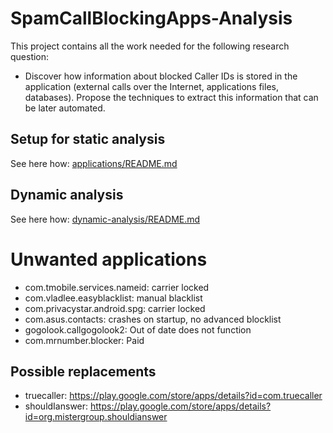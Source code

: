 # SpamCallBlockingApps-Analysis

This project contains all the work needed for the following research question:

- Discover how information about blocked Caller IDs is stored in the application (external calls over the Internet, applications files, databases). Propose the techniques to extract this information that can be later automated.

## Setup for static analysis

See here how: [applications/README.md](applications/README.md)

## Dynamic analysis

See here how: [dynamic-analysis/README.md](dynamic-analysis/README.md)

# Unwanted applications

- com.tmobile.services.nameid: carrier locked
- com.vladlee.easyblacklist: manual blacklist
- com.privacystar.android.spg: carrier locked
- com.asus.contacts: crashes on startup, no advanced blocklist
- gogolook.callgogolook2: Out of date does not function
- com.mrnumber.blocker: Paid

## Possible replacements

- truecaller: https://play.google.com/store/apps/details?id=com.truecaller
- shouldIanswer: https://play.google.com/store/apps/details?id=org.mistergroup.shouldianswer